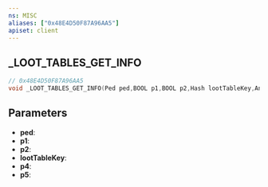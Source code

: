 ```yaml
---
ns: MISC
aliases: ["0x48E4D50F87A96AA5"]
apiset: client
---
```

## _LOOT_TABLES_GET_INFO

```c
// 0x48E4D50F87A96AA5
void _LOOT_TABLES_GET_INFO(Ped ped,BOOL p1,BOOL p2,Hash lootTableKey,Any* p4,Any p5);
```


## Parameters
* **ped**:
* **p1**:
* **p2**:
* **lootTableKey**:
* **p4**:
* **p5**: